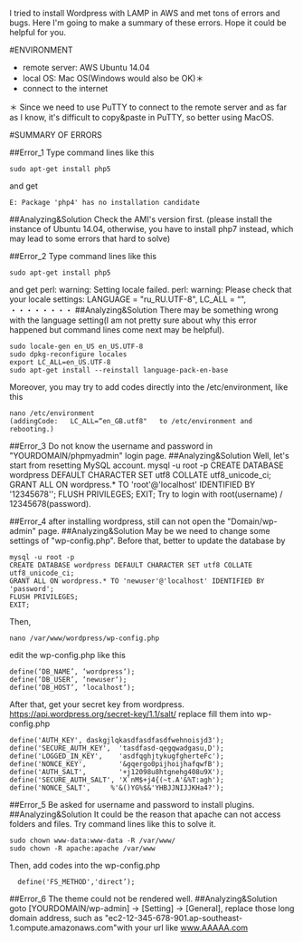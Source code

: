 
I tried to install Wordpress with LAMP in AWS and met tons of errors and bugs.
Here I'm going to make a summary of these errors.
Hope it could be helpful for you.

#ENVIRONMENT
* remote server: AWS Ubuntu 14.04
* local OS: Mac OS(Windows would also be OK)＊
* connect to the internet

＊ Since we need to use PuTTY to connect to the remote server and as far as I know, it's difficult to copy&paste in PuTTY, so better using MacOS.

#SUMMARY OF ERRORS 

##Error_1
Type command lines like this

    sudo apt-get install php5
and get 

    E: Package 'php4' has no installation candidate
##Analyzing&Solution
Check the AMI's version first. (please install the instance of Ubuntu 14.04, otherwise, you have to install php7 instead, which may lead to some errors that hard to solve)

##Error_2
Type command lines like this

    sudo apt-get install php5
and get
    perl: warning: Setting locale failed.
    perl: warning: Please check that your locale settings:
       LANGUAGE = "ru_RU.UTF-8",
       LC_ALL = “",
        ・・・・・・・・
##Analyzing&Solution
There may be something wrong with the language setting(I am not pretty sure about why this error happened but command lines come next may be helpful).

    sudo locale-gen en_US en_US.UTF-8
    sudo dpkg-reconfigure locales
    export LC_ALL=en_US.UTF-8
    sudo apt-get install --reinstall language-pack-en-base
Moreover, you may try to add codes directly into the /etc/environment, like this

    nano /etc/environment
    (addingCode:   LC_ALL=“en_GB.utf8"   to /etc/environment and    rebooting.)

##Error_3
Do not know the username and password in "YOURDOMAIN/phpmyadmin" login page.
##Analyzing&Solution
Well, let's start from resetting MySQL account.
    mysql -u root -p
    CREATE DATABASE wordpress DEFAULT CHARACTER SET utf8 COLLATE utf8_unicode_ci;
    GRANT ALL ON wordpress.* TO 'root'@'localhost' IDENTIFIED BY '12345678'';
    FLUSH PRIVILEGES;
    EXIT;
Try to login with root(username) / 12345678(password).

##Error_4
after installing wordpress, still can not open the "Domain/wp-admin" page.
##Analyzing&Solution
May be we need to change some settings of "wp-config.php".
Before that, better to update the database by 

    mysql -u root -p
    CREATE DATABASE wordpress DEFAULT CHARACTER SET utf8 COLLATE utf8_unicode_ci;
    GRANT ALL ON wordpress.* TO 'newuser'@'localhost' IDENTIFIED BY 'password';
    FLUSH PRIVILEGES;
    EXIT;
Then, 

    nano /var/www/wordpress/wp-config.php
edit the wp-config.php like this

    define(‘DB_NAME’, ‘wordpress‘);
    define(‘DB_USER’, ‘newuser‘);
    define(‘DB_HOST’, ‘localhost‘);
After that, get your secret key from wordpress. 
https://api.wordpress.org/secret-key/1.1/salt/
replace fill them into wp-config.php

    define('AUTH_KEY', daskgjlqkasdfasdfasdfwehnoisjd3');
    define('SECURE_AUTH_KEY',  'tasdfasd-qegqwadgasu,D');
    define('LOGGED_IN_KEY',    'asdfqghjtykugfgherteFc');
    define('NONCE_KEY',        '&gqergo0pijhoijhafqwfB');
    define('AUTH_SALT',        '+j12098u8htgnehg408u9X');
    define('SECURE_AUTH_SALT', 'X`nM$+j4{(~t.A'&%T:agh');
    define('NONCE_SALT',     %'&()YG%$&'YHBJJNIJJKHa4?');

    
##Error_5
Be asked for username and password to install plugins.
##Analyzing&Solution
It could be the reason that apache can not access folders and files.
Try command lines like this to solve it.

    sudo chown www-data:www-data -R /var/www/
    sudo chown -R apache:apache /var/www
Then, add codes into the wp-config.php

      define('FS_METHOD','direct’);


##Error_6
The theme could not be rendered well.
##Analyzing&Solution
goto [YOURDOMAIN/wp-admin] → [Setting] → [General], replace those long domain address, such as "ec2-12-345-678-901.ap-southeast-1.compute.amazonaws.com"with your url like www.AAAAA.com
